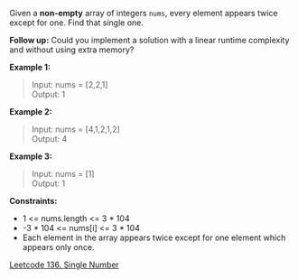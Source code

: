 Given a **non-empty** array of integers `nums`, every element appears twice except for one. Find that single one.

**Follow up:** Could you implement a solution with a linear runtime complexity and without using extra memory?

**Example 1:**

> Input: nums = [2,2,1]<br>Output: 1

**Example 2:**

> Input: nums = [4,1,2,1,2]<br>Output: 4

**Example 3:**

> Input: nums = [1]<br>Output: 1
 

**Constraints:**

- 1 <= nums.length <= 3 * 104
- -3 * 104 <= nums[i] <= 3 * 104
- Each element in the array appears twice except for one element which appears only once.

[Leetcode 136. Single Number](https://leetcode.com/problems/single-number/)